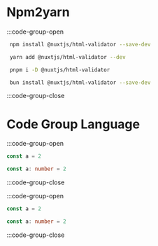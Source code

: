 # Npm2yarn

:::code-group-open
```bash [npm]
 npm install @nuxtjs/html-validator --save-dev
```
```bash [yarn]
 yarn add @nuxtjs/html-validator --dev
```
```bash [pnpm]
 pnpm i -D @nuxtjs/html-validator
```
```bash [bun]
 bun install @nuxtjs/html-validator --save-dev
```
:::code-group-close

# Code Group Language

:::code-group-open
```js
const a = 2
```

```ts
const a: number = 2
```
:::code-group-close

:::code-group-open
```javascript
const a = 2
```

```typescript
const a: number = 2
```
:::code-group-close
